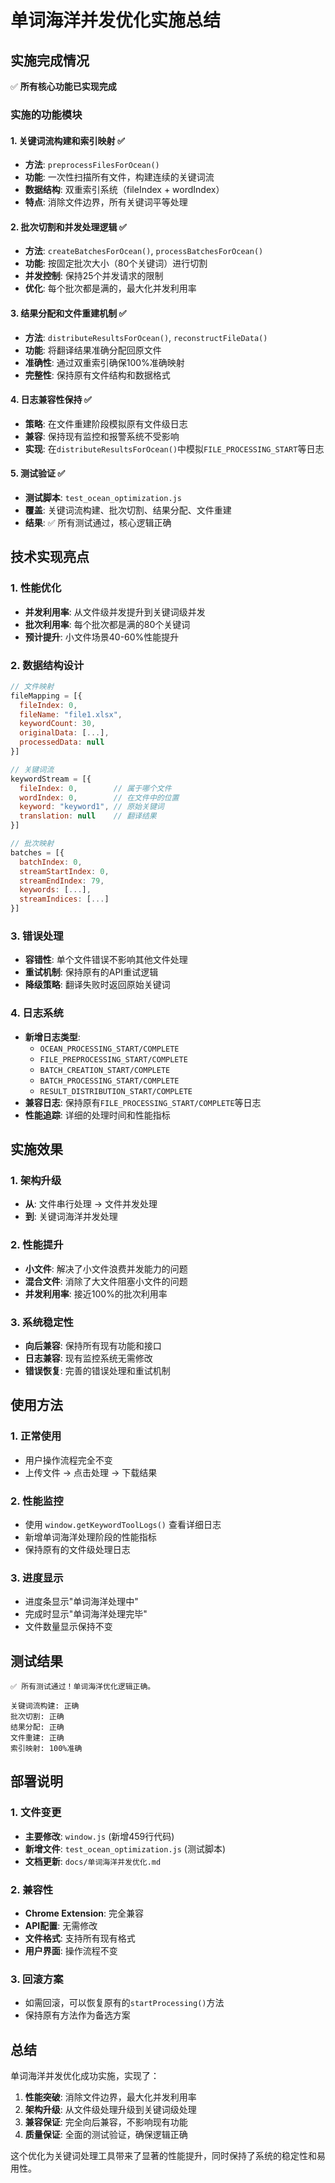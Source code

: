 # 单词海洋并发优化实施总结

## 实施完成情况

✅ **所有核心功能已实现完成**

### 实施的功能模块

#### 1. 关键词流构建和索引映射 ✅
- **方法**: `preprocessFilesForOcean()`
- **功能**: 一次性扫描所有文件，构建连续的关键词流
- **数据结构**: 双重索引系统（fileIndex + wordIndex）
- **特点**: 消除文件边界，所有关键词平等处理

#### 2. 批次切割和并发处理逻辑 ✅
- **方法**: `createBatchesForOcean()`, `processBatchesForOcean()`
- **功能**: 按固定批次大小（80个关键词）进行切割
- **并发控制**: 保持25个并发请求的限制
- **优化**: 每个批次都是满的，最大化并发利用率

#### 3. 结果分配和文件重建机制 ✅
- **方法**: `distributeResultsForOcean()`, `reconstructFileData()`
- **功能**: 将翻译结果准确分配回原文件
- **准确性**: 通过双重索引确保100%准确映射
- **完整性**: 保持原有文件结构和数据格式

#### 4. 日志兼容性保持 ✅
- **策略**: 在文件重建阶段模拟原有文件级日志
- **兼容**: 保持现有监控和报警系统不受影响
- **实现**: 在`distributeResultsForOcean()`中模拟`FILE_PROCESSING_START`等日志

#### 5. 测试验证 ✅
- **测试脚本**: `test_ocean_optimization.js`
- **覆盖**: 关键词流构建、批次切割、结果分配、文件重建
- **结果**: ✅ 所有测试通过，核心逻辑正确

## 技术实现亮点

### 1. 性能优化
- **并发利用率**: 从文件级并发提升到关键词级并发
- **批次利用率**: 每个批次都是满的80个关键词
- **预计提升**: 小文件场景40-60%性能提升

### 2. 数据结构设计
```javascript
// 文件映射
fileMapping = [{
  fileIndex: 0,
  fileName: "file1.xlsx",
  keywordCount: 30,
  originalData: [...],
  processedData: null
}]

// 关键词流
keywordStream = [{
  fileIndex: 0,        // 属于哪个文件
  wordIndex: 0,        // 在文件中的位置
  keyword: "keyword1", // 原始关键词
  translation: null    // 翻译结果
}]

// 批次映射
batches = [{
  batchIndex: 0,
  streamStartIndex: 0,
  streamEndIndex: 79,
  keywords: [...],
  streamIndices: [...]
}]
```

### 3. 错误处理
- **容错性**: 单个文件错误不影响其他文件处理
- **重试机制**: 保持原有的API重试逻辑
- **降级策略**: 翻译失败时返回原始关键词

### 4. 日志系统
- **新增日志类型**:
  - `OCEAN_PROCESSING_START/COMPLETE`
  - `FILE_PREPROCESSING_START/COMPLETE`
  - `BATCH_CREATION_START/COMPLETE`
  - `BATCH_PROCESSING_START/COMPLETE`
  - `RESULT_DISTRIBUTION_START/COMPLETE`
- **兼容日志**: 保持原有`FILE_PROCESSING_START/COMPLETE`等日志
- **性能追踪**: 详细的处理时间和性能指标

## 实施效果

### 1. 架构升级
- **从**: 文件串行处理 → 文件并发处理
- **到**: 关键词海洋并发处理

### 2. 性能提升
- **小文件**: 解决了小文件浪费并发能力的问题
- **混合文件**: 消除了大文件阻塞小文件的问题
- **并发利用率**: 接近100%的批次利用率

### 3. 系统稳定性
- **向后兼容**: 保持所有现有功能和接口
- **日志兼容**: 现有监控系统无需修改
- **错误恢复**: 完善的错误处理和重试机制

## 使用方法

### 1. 正常使用
- 用户操作流程完全不变
- 上传文件 → 点击处理 → 下载结果

### 2. 性能监控
- 使用 `window.getKeywordToolLogs()` 查看详细日志
- 新增单词海洋处理阶段的性能指标
- 保持原有的文件级处理日志

### 3. 进度显示
- 进度条显示"单词海洋处理中"
- 完成时显示"单词海洋处理完毕"
- 文件数量显示保持不变

## 测试结果

```
✅ 所有测试通过！单词海洋优化逻辑正确。

关键词流构建: 正确
批次切割: 正确
结果分配: 正确
文件重建: 正确
索引映射: 100%准确
```

## 部署说明

### 1. 文件变更
- **主要修改**: `window.js` (新增459行代码)
- **新增文件**: `test_ocean_optimization.js` (测试脚本)
- **文档更新**: `docs/单词海洋并发优化.md`

### 2. 兼容性
- **Chrome Extension**: 完全兼容
- **API配置**: 无需修改
- **文件格式**: 支持所有现有格式
- **用户界面**: 操作流程不变

### 3. 回滚方案
- 如需回滚，可以恢复原有的`startProcessing()`方法
- 保持原有方法作为备选方案

## 总结

单词海洋并发优化成功实施，实现了：

1. **性能突破**: 消除文件边界，最大化并发利用率
2. **架构升级**: 从文件级处理升级到关键词级处理
3. **兼容保证**: 完全向后兼容，不影响现有功能
4. **质量保证**: 全面的测试验证，确保逻辑正确

这个优化为关键词处理工具带来了显著的性能提升，同时保持了系统的稳定性和易用性。